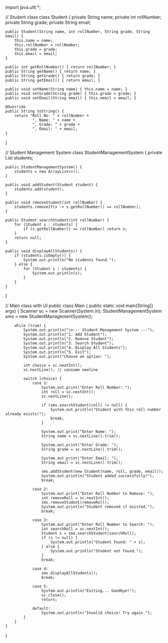 import java.util.*;

// Student class
class Student {
    private String name;
    private int rollNumber;
    private String grade;
    private String email;

    public Student(String name, int rollNumber, String grade, String email) {
        this.name = name;
        this.rollNumber = rollNumber;
        this.grade = grade;
        this.email = email;
    }

    public int getRollNumber() { return rollNumber; }
    public String getName() { return name; }
    public String getGrade() { return grade; }
    public String getEmail() { return email; }

    public void setName(String name) { this.name = name; }
    public void setGrade(String grade) { this.grade = grade; }
    public void setEmail(String email) { this.email = email; }

    @Override
    public String toString() {
        return "Roll No: " + rollNumber +
                ", Name: " + name +
                ", Grade: " + grade +
                ", Email: " + email;
    }
}

// Student Management System
class StudentManagementSystem {
    private List<Student> students;

    public StudentManagementSystem() {
        students = new ArrayList<>();
    }

    public void addStudent(Student student) {
        students.add(student);
    }

    public void removeStudent(int rollNumber) {
        students.removeIf(s -> s.getRollNumber() == rollNumber);
    }

    public Student searchStudent(int rollNumber) {
        for (Student s : students) {
            if (s.getRollNumber() == rollNumber) return s;
        }
        return null;
    }

    public void displayAllStudents() {
        if (students.isEmpty()) {
            System.out.println("No students found.");
        } else {
            for (Student s : students) {
                System.out.println(s);
            }
        }
    }
}

// Main class with UI
public class Main {
    public static void main(String[] args) {
        Scanner sc = new Scanner(System.in);
        StudentManagementSystem sms = new StudentManagementSystem();

        while (true) {
            System.out.println("\n--- Student Management System ---");
            System.out.println("1. Add Student");
            System.out.println("2. Remove Student");
            System.out.println("3. Search Student");
            System.out.println("4. Display All Students");
            System.out.println("5. Exit");
            System.out.print("Choose an option: ");

            int choice = sc.nextInt();
            sc.nextLine(); // consume newline

            switch (choice) {
                case 1:
                    System.out.print("Enter Roll Number: ");
                    int roll = sc.nextInt();
                    sc.nextLine();

                    if (sms.searchStudent(roll) != null) {
                        System.out.println("Student with this roll number already exists!");
                        break;
                    }

                    System.out.print("Enter Name: ");
                    String name = sc.nextLine().trim();

                    System.out.print("Enter Grade: ");
                    String grade = sc.nextLine().trim();

                    System.out.print("Enter Email: ");
                    String email = sc.nextLine().trim();

                    sms.addStudent(new Student(name, roll, grade, email));
                    System.out.println("Student added successfully!");
                    break;

                case 2:
                    System.out.print("Enter Roll Number to Remove: ");
                    int removeRoll = sc.nextInt();
                    sms.removeStudent(removeRoll);
                    System.out.println("Student removed if existed.");
                    break;

                case 3:
                    System.out.print("Enter Roll Number to Search: ");
                    int searchRoll = sc.nextInt();
                    Student s = sms.searchStudent(searchRoll);
                    if (s != null) {
                        System.out.println("Student Found: " + s);
                    } else {
                        System.out.println("Student not found.");
                    }
                    break;

                case 4:
                    sms.displayAllStudents();
                    break;

                case 5:
                    System.out.println("Exiting... Goodbye!");
                    sc.close();
                    return;

                default:
                    System.out.println("Invalid choice! Try again.");
            }
        }
    }
}
